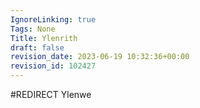 ```yaml
---
IgnoreLinking: true
Tags: None
Title: Ylenrith
draft: false
revision_date: 2023-06-19 10:32:36+00:00
revision_id: 102427
---
```


#REDIRECT Ylenwe
